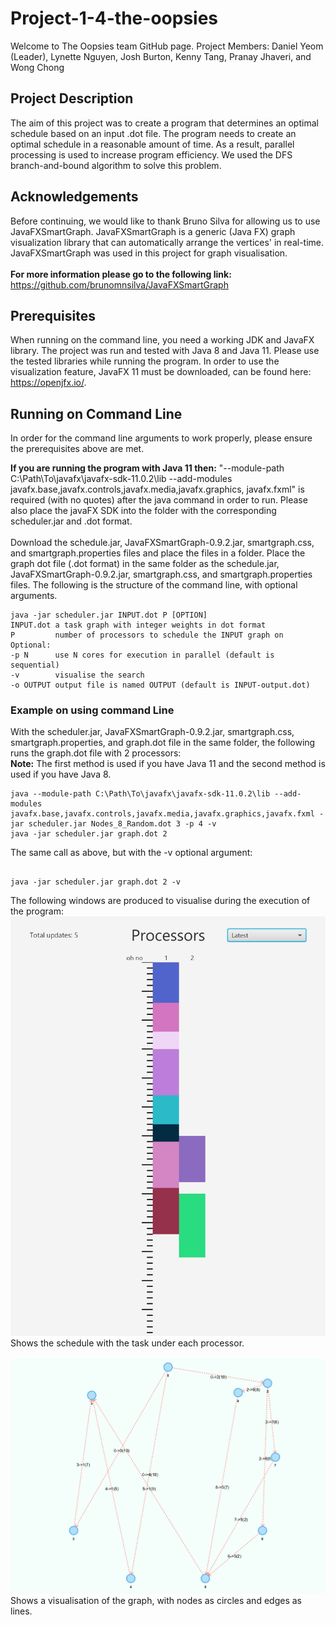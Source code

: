 # Project-1-4-the-oopsies

Welcome to The Oopsies team GitHub page.
Project Members: Daniel Yeom (Leader), Lynette Nguyen, Josh Burton, Kenny Tang, Pranay Jhaveri, and Wong Chong

## Project Description
The aim of this project was to create a program that determines an optimal schedule based on an input .dot file. The program needs to create an optimal schedule
in a reasonable amount of time. As a result, parallel processing is used to increase program efficiency. We used the DFS branch-and-bound algorithm to solve this 
problem. 

## Acknowledgements
Before continuing, we would like to thank Bruno Silva for allowing us to use JavaFXSmartGraph. JavaFXSmartGraph is a generic (Java FX) graph visualization library that can automatically arrange the vertices' in real-time. JavaFXSmartGraph was used in this project for graph visualisation.<br><br>
<b>For more information please go to the following link:</b> https://github.com/brunomnsilva/JavaFXSmartGraph

## Prerequisites
When running on the command line, you need a working JDK and JavaFX library. The project was run and tested with Java 8 and Java 11. Please use the tested libraries while running the program. In order to use the visualization feature, JavaFX 11 must be downloaded, can be found here: https://openjfx.io/.

## Running on Command Line
In order for the command line arguments to work properly, please ensure the prerequisites above are met.<br>

<b>If you are running the program with Java 11 then:</b> "--module-path C:\Path\To\javafx\javafx-sdk-11.0.2\lib --add-modules javafx.base,javafx.controls,javafx.media,javafx.graphics, javafx.fxml" is required (with no quotes) after the java command in order to run. Please also place the javaFX SDK into the folder with the corresponding scheduler.jar and .dot format.<br><br>
Download the schedule.jar, JavaFXSmartGraph-0.9.2.jar, smartgraph.css, and smartgraph.properties files and place the files in a folder. Place the graph dot file (.dot format) in the same folder as the schedule.jar, JavaFXSmartGraph-0.9.2.jar, smartgraph.css, and smartgraph.properties files.
The following is the structure of the command line, with optional arguments.
```
java -jar scheduler.jar INPUT.dot P [OPTION]
INPUT.dot a task graph with integer weights in dot format
P         number of processors to schedule the INPUT graph on
Optional:
-p N      use N cores for execution in parallel (default is sequential)
-v        visualise the search
-o OUTPUT output file is named OUTPUT (default is INPUT-output.dot)  

```
### Example on using command Line
With the scheduler.jar, JavaFXSmartGraph-0.9.2.jar, smartgraph.css, smartgraph.properties, and graph.dot file in the same folder, the following runs the graph.dot file with 2 processors:<br>
<b>Note:</b> The first method is used if you have Java 11 and the second method is used if you have Java 8.
```
java --module-path C:\Path\To\javafx\javafx-sdk-11.0.2\lib --add-modules javafx.base,javafx.controls,javafx.media,javafx.graphics,javafx.fxml -jar scheduler.jar Nodes_8_Random.dot 3 -p 4 -v
java -jar scheduler.jar graph.dot 2

```
The same call as above, but with the -v optional argument:
```

java -jar scheduler.jar graph.dot 2 -v

```
The following windows are produced to visualise during the execution of the program:
![Schedule List](GUI_2.PNG)
Shows the schedule with the task under each processor.

![Visualise_Input_Graph](GUI_1.PNG)
Shows a visualisation of the graph, with nodes as circles and edges as lines.

